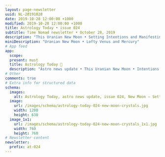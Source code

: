 ```yaml
---
layout: page-newsletter
uuid: NL-20191028
date: 2019-10-28 12:00:00 +1000
modified: 2019-10-28 12:00:00 +1000
title: Astrology Today • issue 024
subtitle: Time Nomad newsletter • October 28, 2019
description: "This Uranian New Moon • Setting Intentions and Manifesting with Crystals • All things lofty, Venus and Mercury… read our regular astrological knowledge stories and news updates."
miniDescription: "Uranian New Moon • Lofty Venus and Mercury"
# App feed
app:
  scope: 
  present: must
  title: Astrology Today 🌚
  description: "Astro news update • This Uranian New Moon • Intentions and Manifesting with Crystals • All things lofty, Venus and Mercury"
# Other
comments: true
# Extra info for structured data
schema:
  images:
    alt: Astrology Today, astro news update, issue 024, New Moon — Setting Intentions and Manifesting with Crystals
  image:
    url: /images/schema/astrology-today-024-new-moon-crystals.jpg
    width: 1200
    height: 630
  image_1x1:
    url: /images/schema/astrology-today-024-new-moon-crystals_1x1.jpg
    width: 760
    height: 760
# Newsletter content
newsletter:
  prefix: at-024
---
```

